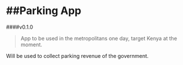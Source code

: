 ##Parking App
===============

####v0.1.0
> App to be used in the metropolitans one day, target Kenya at the moment.

Will be used to collect parking revenue of the government.